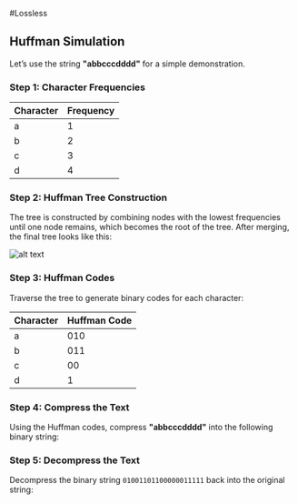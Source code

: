 #Lossless

## Huffman Simulation

Let’s use the string **"abbcccdddd"** for a simple demonstration.

### Step 1: Character Frequencies

| Character | Frequency |
|-----------|-----------|
| a         | 1         |
| b         | 2         |
| c         | 3         |
| d         | 4         |

### Step 2: Huffman Tree Construction

The tree is constructed by combining nodes with the lowest frequencies until one node remains, which becomes the root of the tree. After merging, the final tree looks like this:

![alt text]([https://i.ibb.co/vPVC7fY/Screen-Shot-2024-09-27-at-11-20-17-PM.png](https://i.ibb.co/1v1Rhg2/Screen-Shot-2024-09-28-at-12-53-01-AM.png))


### Step 3: Huffman Codes

Traverse the tree to generate binary codes for each character:

| Character | Huffman Code |
|-----------|--------------|
| a         | 010          |
| b         | 011          |
| c         | 00           |
| d         | 1            |

### Step 4: Compress the Text

Using the Huffman codes, compress **"abbcccdddd"** into the following binary string:


### Step 5: Decompress the Text

Decompress the binary string `01001101100000011111` back into the original string:

